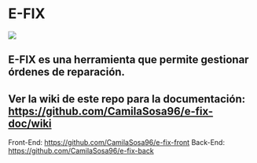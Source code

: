 # E-FIX

![](https://i.postimg.cc/rsgtCV7q/logo-copy.png)

## E-FIX es una herramienta que permite gestionar órdenes de reparación.

## Ver la wiki de este repo para la documentación: https://github.com/CamilaSosa96/e-fix-doc/wiki

Front-End: https://github.com/CamilaSosa96/e-fix-front
Back-End: https://github.com/CamilaSosa96/e-fix-back
